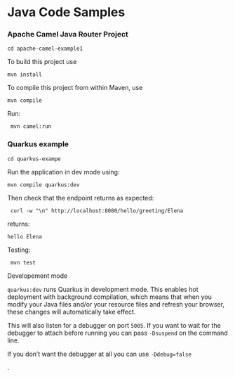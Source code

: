 Java Code Samples
=========================

### Apache Camel Java Router Project
```
cd apache-camel-example1
```

To build this project use

    mvn install

To compile this project from within Maven, use
```
mvn compile
```
Run:
```
 mvn camel:run
```

### Quarkus example
```
cd quarkus-exampe
```
Run the application in dev mode using: 
```
mvn compile quarkus:dev
```

Then check that the endpoint returns as expected:
```
 curl -w "\n" http://localhost:8080/hello/greeting/Elena  
```
returns:
```
hello Elena
```

Testing:
```
 mvn test
```

Developement mode

`quarkus:dev` runs Quarkus in development mode. This enables hot deployment with background compilation, which means that when you modify your Java files and/or your resource files and refresh your browser, these changes will automatically take effect. 

This will also listen for a debugger on port `5005`. If you want to wait for the debugger to attach before running you can pass `-Dsuspend` on the command line. 

If you don’t want the debugger at all you can use `-Ddebug=false`

.

